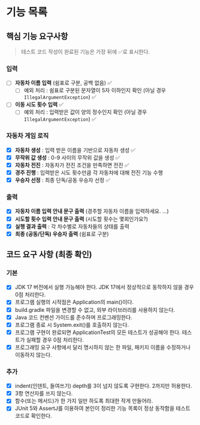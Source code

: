 # 기능 목록

## 핵심 기능 요구사항

> 테스트 코드 작성이 완료된 기능은 가장 뒤에 ✅로 표시한다.

### 입력
- [ ] **자동차 이름 입력** (쉼표로 구분, 공백 없음) ✅
    - [ ] 예외 처리 : 쉼표로 구분된 문자열이 5자 이하인지 확인 (아닐 경우 `IllegalArgumentException`) ✅
- [ ] **이동 시도 횟수 입력** ✅
    - [ ] 예외 처리 : 입력받은 값이 양의 정수인지 확인 (아닐 경우 `IllegalArgumentException`) ✅

### 자동차 게임 로직
- [x] **자동차 생성** : 입력 받은 이름을 기반으로 자동차 생성 ✅
- [x] **무작위 값 생성** : 0-9 사이의 무작위 값을 생성 ✅
- [x] **자동차 전진** : 자동차가 전진 조건을 만족하면 전진 ✅
- [x] **경주 진행** : 입력받은 시도 횟수만큼 각 자동차에 대해 전진 기능 수행
- [x] **우승자 선정** : 최종 단독/공동 우승자 선정 ✅

### 출력
- [x] **자동차 이름 입력 안내 문구 출력** (경주할 자동차 이름을 입력하세요. ...)
- [x] **시도할 횟수 입력 안내 문구 출력** (시도할 횟수는 몇회인가요?)
- [x] **실행 결과 출력** : 각 차수별로 자동차들의 상태를 출력
- [x] **최종 (공동/단독) 우승자 출력** (쉼표로 구분)

## 코드 요구 사항 (최종 확인)

### 기본

- [x] JDK 17 버전에서 실행 가능해야 한다. JDK 17에서 정상적으로 동작하지 않을 경우 0점 처리한다.
- [x] 프로그램 실행의 시작점은 Application의 main()이다.
- [x] build.gradle 파일을 변경할 수 없고, 외부 라이브러리를 사용하지 않는다.
- [x] Java 코드 컨벤션 가이드를 준수하며 프로그래밍한다.
- [x] 프로그램 종료 시 System.exit()를 호출하지 않는다.
- [x] 프로그램 구현이 완료되면 ApplicationTest의 모든 테스트가 성공해야 한다. 테스트가 실패할 경우 0점 처리한다.
- [x] 프로그래밍 요구 사항에서 달리 명시하지 않는 한 파일, 패키지 이름을 수정하거나 이동하지 않는다.

### 추가
- [x] indent(인덴트, 들여쓰기) depth를 3이 넘지 않도록 구현한다. 2까지만 허용한다.
- [x] 3항 연산자를 쓰지 않는다.
- [x] 함수(또는 메서드)가 한 가지 일만 하도록 최대한 작게 만들어라.
- [x] JUnit 5와 AssertJ를 이용하여 본인이 정리한 기능 목록이 정상 동작함을 테스트 코드로 확인한다.